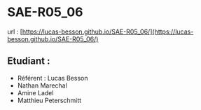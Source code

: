 # SAE-R05_06

url : [https://lucas-besson.github.io/SAE-R05_06/](https://lucas-besson.github.io/SAE-R05_06/)

## Etudiant :

- Référent : Lucas Besson
- Nathan Marechal
- Amine Ladel
- Matthieu Peterschmitt